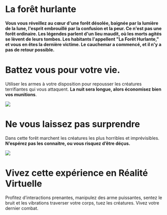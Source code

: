 # La forêt hurlante

**Vous vous réveillez au cœur d'une forêt désolée, baignée par la lumière de la lune, l'esprit embrouillé par la confusion et la peur.
Ce n'est pas une forêt ordinaire. Les légendes parlent d'un lieu maudit, où les morts agités se lèvent de leurs tombes.
Les habitants l'appellent "La Forêt Hurlante," et vous en êtes la dernière victime.
Le cauchemar a commencé, et il n'y a pas de retour possible.**

# Battez vous pour votre vie.

Utiliser les armes à votre disposition pour repousser les créatures terrifiantes qui vous attaquent. **La nuit sera longue, alors économisez bien vos munitions**.

![](./Media/aiming.gif)

# Ne vous laissez pas surprendre

Dans cette forêt marchent les créatures les plus horribles et imprévisibles. **N’espérez pas les connaitre, ou vous risquez d’être déçus.**

![](./Media/endgame.gif)

# Vivez cette expérience en Réalité Virtuelle

Profitez d’interactions prenantes, manipulez des arme puissantes, sentez le bruit et les vibrations traverser votre corps, tuez les créatures. Vivez votre dernier combat.
